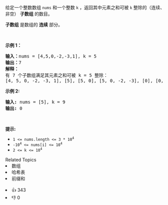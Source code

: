 <p>给定一个整数数组 <code>nums</code>&nbsp;和一个整数 <code>k</code> ，返回其中元素之和可被 <code>k</code>&nbsp;整除的（连续、非空） <strong>子数组</strong> 的数目。</p>

<p><strong>子数组</strong> 是数组的 <strong>连续</strong> 部分。</p>

<p>&nbsp;</p>

<p><strong>示例 1：</strong></p>

<pre>
<strong>输入：</strong>nums = [4,5,0,-2,-3,1], k = 5
<strong>输出：</strong>7
<strong>解释：
</strong>有 7 个子数组满足其元素之和可被 k = 5 整除：
[4, 5, 0, -2, -3, 1], [5], [5, 0], [5, 0, -2, -3], [0], [0, -2, -3], [-2, -3]
</pre>

<p><strong>示例 2:</strong></p>

<pre>
<strong>输入:</strong> nums = [5], k = 9
<strong>输出:</strong> 0
</pre>

<p>&nbsp;</p>

<p><strong>提示:</strong></p>

<ul>
	<li><code>1 &lt;= nums.length &lt;= 3 * 10<sup>4</sup></code></li>
	<li><code>-10<sup>4</sup>&nbsp;&lt;= nums[i] &lt;= 10<sup>4</sup></code></li>
	<li><code>2 &lt;= k &lt;= 10<sup>4</sup></code></li>
</ul>
<div><div>Related Topics</div><div><li>数组</li><li>哈希表</li><li>前缀和</li></div></div><br><div><li>👍 343</li><li>👎 0</li></div>
